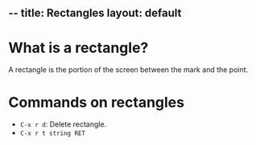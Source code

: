 --
title: Rectangles
layout: default
--

# What is a rectangle?

A rectangle is the portion of the screen between the mark and the
point.

# Commands on rectangles

- `C-x r d`: Delete rectangle.
- `C-x r t string RET`
